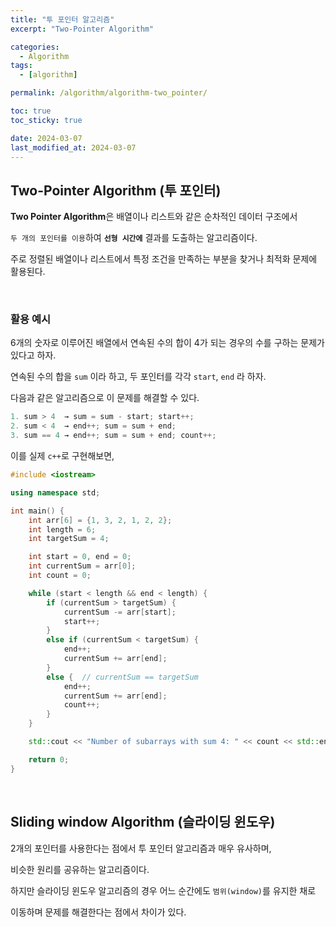```yaml
---
title: "투 포인터 알고리즘"
excerpt: "Two-Pointer Algorithm"

categories:
  - Algorithm
tags:
  - [algorithm]

permalink: /algorithm/algorithm-two_pointer/

toc: true
toc_sticky: true

date: 2024-03-07
last_modified_at: 2024-03-07
---
```


## Two-Pointer Algorithm (투 포인터)

**Two Pointer Algorithm**은 배열이나 리스트와 같은 순차적인 데이터 구조에서 <br>

`두 개의 포인터를 이용`하여 **`선형 시간에`** 결과를 도출하는 알고리즘이다. <br>

주로 정렬된 배열이나 리스트에서 특정 조건을 만족하는 부분을 찾거나 최적화 문제에 활용된다. <br>

<br>

### 활용 예시

6개의 숫자로 이루어진 배열에서 연속된 수의 합이 4가 되는 경우의 수를 구하는 문제가 있다고 하자. <br>

연속된 수의 합을 `sum` 이라 하고, 두 포인터를 각각 `start`, `end` 라 하자. <br>

다음과 같은 알고리즘으로 이 문제를 해결할 수 있다. <br>

``` c++
1. sum > 4  → sum = sum - start; start++;
2. sum < 4  → end++; sum = sum + end;
3. sum == 4 → end++; sum = sum + end; count++;
```

이를 실제 `c++`로 구현해보면,

```c++
#include <iostream>

using namespace std;

int main() {
    int arr[6] = {1, 3, 2, 1, 2, 2};
    int length = 6;
    int targetSum = 4;

    int start = 0, end = 0;
    int currentSum = arr[0];
    int count = 0;

    while (start < length && end < length) {
        if (currentSum > targetSum) {
            currentSum -= arr[start];
            start++;
        } 
        else if (currentSum < targetSum) {
            end++;
            currentSum += arr[end];
        } 
        else {  // currentSum == targetSum
            end++;
            currentSum += arr[end];
            count++;
        }
    }

    std::cout << "Number of subarrays with sum 4: " << count << std::endl;

    return 0;
}
```

<br>

## Sliding window Algorithm (슬라이딩 윈도우)

2개의 포인터를 사용한다는 점에서 투 포인터 알고리즘과 매우 유사하며, <br>

비슷한 원리를 공유하는 알고리즘이다. <br>

하지만 슬라이딩 윈도우 알고리즘의 경우 어느 순간에도 `범위(window)`를 유지한 채로 <br>

이동하며 문제를 해결한다는 점에서 차이가 있다.
